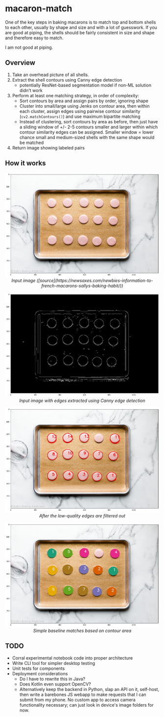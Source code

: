 # macaron-match

One of the key steps in baking macarons is to match top and bottom shells to each other, usually by shape and size and with a lot of guesswork. If you are good at piping, the shells should be fairly consistent in size and shape and therefore easy to match.

I am not good at piping.


## Overview

1. Take an overhead picture of all shells.
2. Extract the shell contours using Canny edge detection
    - potentially ResNet-based segmentation model if non-ML solution didn't work
3. Perform at least one matching strategy, in order of complexity:
    - Sort contours by area and assign pairs by order, ignoring shape
    - Cluster into small/large using Jenks on contour area, then within each cluster, assign edges using pairwise contour similarity (`cv2.matchContours()`) and use maximum bipartite matching
    - Instead of clustering, sort contours by area as before, then just have a sliding window of +/- 2-5 contours smaller and larger within which contour similarity edges can be assigned. Smaller window = lower chance small and medium-sized shells with the same shape would be matched
4. Return image showing labeled pairs

## How it works

<p align="center">
    <img src="images/01-raw.png" /><br>
    <i>Input image ([source](https://newsaxes.com/newbies-information-to-french-macarons-sallys-baking-habit/))</i>
</p>

<p align="center">
    <img src="images/02-canny.png" /><br>
    <i>Input image with edges extracted using Canny edge detection</i>
</p>

<p align="center">
    <img src="images/03-contours.png" /><br>
    <i>After the low-quality edges are filtered out</i>
</p>

<p align="center">
    <img src="images/04-matched.png" /><br>
    <i>Simple baseline matches based on contour area</i>
</p>


## TODO

- Corral experimental notebook code into proper architecture
- Write CLI tool for simpler desktop testing
- Unit tests for components
- Deployment considerations
    - Do I have to rewrite this in Java?
    - Does Kotlin even support OpenCV?
    - Alternatively keep the backend in Python, slap an API on it, self-host, then write a barebones JS webapp to make requests that I can submit from my phone. No custom app to access camera functionality necessary; can just look in device's image folders for now.
